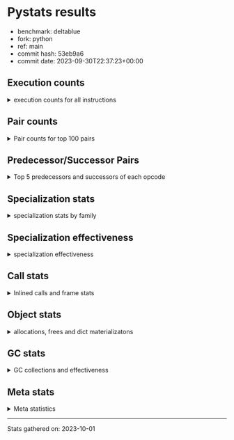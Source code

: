 
# Pystats results

- benchmark: deltablue
- fork: python
- ref: main
- commit hash: 53eb9a6
- commit date: 2023-09-30T22:37:23+00:00

## Execution counts

<details>
<summary> execution counts for all instructions </summary>

|Name | Count | Self | Cumulative | Miss ratio | 
|---|---:|---:|---:|---:|
| LOAD_FAST | 293,622,240 | 20.2% | 20.2% |  |
| LOAD_ATTR_INSTANCE_VALUE | 201,308,560 | 13.9% | 34.1% | 1.5% |
| RESUME_CHECK | 98,728,380 | 6.8% | 40.9% | 0.0% |
| CALL_PY_EXACT_ARGS | 92,376,480 | 6.4% | 47.3% | 2.8% |
| LOAD_ATTR_METHOD_WITH_VALUES | 91,040,480 | 6.3% | 53.6% | 5.5% |
| LOAD_GLOBAL_MODULE | 70,853,860 | 4.9% | 58.4% |  |
| POP_JUMP_IF_FALSE | 69,847,740 | 4.8% | 63.3% |  |
| COMPARE_OP_INT | 65,854,140 | 4.5% | 67.8% |  |
| RETURN_VALUE | 61,395,900 | 4.2% | 72.0% |  |
| LOAD_ATTR_CLASS | 59,059,200 | 4.1% | 76.1% |  |
| STORE_FAST | 45,193,260 | 3.1% | 79.2% |  |
| STORE_ATTR_INSTANCE_VALUE | 41,318,260 | 2.8% | 82.1% | 3.4% |
| POP_TOP | 39,826,620 | 2.7% | 84.8% |  |
| RETURN_CONST | 38,321,280 | 2.6% | 87.4% |  |
| FOR_ITER_LIST | 31,276,800 | 2.2% | 89.6% |  |
| JUMP_BACKWARD | 31,023,360 | 2.1% | 91.7% |  |
| LOAD_FAST_LOAD_FAST | 15,242,880 | 1.1% | 92.8% |  |
| TO_BOOL_BOOL | 13,651,200 | 0.9% | 93.7% |  |
| LOAD_ATTR | 13,313,600 | 0.9% | 94.6% |  |
| POP_JUMP_IF_TRUE | 9,375,360 | 0.6% | 95.3% |  |
| LOAD_CONST | 6,933,180 | 0.5% | 95.8% |  |
| LOAD_GLOBAL_BUILTIN | 5,904,060 | 0.4% | 96.2% |  |
| BINARY_OP_ADD_INT | 5,374,080 | 0.4% | 96.5% |  |
| CALL_BOUND_METHOD_EXACT_ARGS | 5,216,640 | 0.4% | 96.9% |  |
| BINARY_OP_MULTIPLY_INT | 4,775,040 | 0.3% | 97.2% |  |
| CALL_LIST_APPEND | 4,498,560 | 0.3% | 97.5% |  |
| COMPARE_OP | 4,133,060 | 0.3% | 97.8% |  |
| COPY | 3,492,480 | 0.2% | 98.1% |  |
| TO_BOOL_INT | 3,335,040 | 0.2% | 98.3% |  |
| CALL_LEN | 3,335,040 | 0.2% | 98.5% |  |
| GET_ITER | 3,043,260 | 0.2% | 98.7% |  |
| CALL | 2,981,220 | 0.2% | 98.9% |  |
| COPY_FREE_VARS | 2,551,740 | 0.2% | 99.1% |  |
| LOAD_SUPER_ATTR_METHOD | 2,551,680 | 0.2% | 99.3% |  |
| CALL_METHOD_DESCRIPTOR_FAST | 2,389,420 | 0.2% | 99.5% | 100.0% |
| POP_JUMP_IF_NONE | 2,152,320 | 0.1% | 99.6% |  |
| FOR_ITER_RANGE | 1,054,140 | 0.1% | 99.7% |  |
| EXIT_INIT_CHECK | 988,800 | 0.1% | 99.8% |  |
| CALL_ALLOC_AND_ENTER_INIT | 988,800 | 0.1% | 99.8% |  |
| BINARY_OP | 641,520 | 0.0% | 99.9% |  |
| SWAP | 597,120 | 0.0% | 99.9% |  |
| JUMP_FORWARD | 385,920 | 0.0% | 99.9% |  |
| BINARY_SUBSCR | 380,280 | 0.0% | 100.0% |  |
| UNARY_NOT | 203,520 | 0.0% | 100.0% |  |
| INTERPRETER_EXIT | 195,840 | 0.0% | 100.0% |  |
| BINARY_OP_SUBTRACT_INT | 67,200 | 0.0% | 100.0% |  |
| LOAD_ATTR_SLOT | 46,080 | 0.0% | 100.0% |  |
| CALL_BUILTIN_CLASS | 17,340 | 0.0% | 100.0% |  |
| CALL_METHOD_DESCRIPTOR_O | 7,820 | 0.0% | 100.0% | 100.0% |
| BUILD_CONST_KEY_MAP | 7,680 | 0.0% | 100.0% |  |
| BINARY_SUBSCR_DICT | 7,680 | 0.0% | 100.0% |  |
| STORE_GLOBAL | 3,840 | 0.0% | 100.0% |  |
| PUSH_NULL | 2,160 | 0.0% | 100.0% |  |
| UNPACK_SEQUENCE_TUPLE | 1,920 | 0.0% | 100.0% |  |
| STORE_FAST_STORE_FAST | 1,920 | 0.0% | 100.0% |  |
| LOAD_FAST_CHECK | 1,920 | 0.0% | 100.0% |  |
| LOAD_DEREF | 120 | 0.0% | 100.0% |  |
| LOAD_ATTR_MODULE | 100 | 0.0% | 100.0% |  |
| LOAD_GLOBAL | 80 | 0.0% | 100.0% |  |
| NOP | 60 | 0.0% | 100.0% |  |
| CALL_FUNCTION_EX | 60 | 0.0% | 100.0% |  |
| BINARY_OP_SUBTRACT_FLOAT | 60 | 0.0% | 100.0% |  |


</details>

## Pair counts

<details>
<summary> Pair counts for top 100 pairs </summary>

|Pair | Count | Self | Cumulative | 
|---|---:|---:|---:|
| LOAD_FAST LOAD_ATTR_INSTANCE_VALUE | 157,996,800 | 10.9% | 10.9% |
| RESUME_CHECK LOAD_FAST | 93,116,160 | 6.4% | 17.3% |
| CALL_PY_EXACT_ARGS RESUME_CHECK | 90,958,080 | 6.3% | 23.6% |
| LOAD_FAST LOAD_ATTR_METHOD_WITH_VALUES | 86,645,760 | 6.0% | 29.5% |
| LOAD_ATTR_METHOD_WITH_VALUES CALL_PY_EXACT_ARGS | 81,932,160 | 5.6% | 35.2% |
| POP_JUMP_IF_FALSE LOAD_FAST | 60,898,560 | 4.2% | 39.4% |
| LOAD_GLOBAL_MODULE LOAD_ATTR_CLASS | 59,059,200 | 4.1% | 43.5% |
| COMPARE_OP_INT POP_JUMP_IF_FALSE | 57,744,060 | 4.0% | 47.4% |
| LOAD_ATTR_INSTANCE_VALUE LOAD_GLOBAL_MODULE | 56,561,280 | 3.9% | 51.3% |
| LOAD_ATTR_CLASS COMPARE_OP_INT | 56,557,440 | 3.9% | 55.2% |
| LOAD_ATTR_INSTANCE_VALUE RETURN_VALUE | 50,317,440 | 3.5% | 58.7% |
| LOAD_ATTR_INSTANCE_VALUE LOAD_FAST | 38,188,800 | 2.6% | 61.3% |
| STORE_FAST LOAD_FAST | 37,843,440 | 2.6% | 63.9% |
| RETURN_CONST POP_TOP | 35,936,640 | 2.5% | 66.4% |
| JUMP_BACKWARD FOR_ITER_LIST | 28,250,880 | 1.9% | 68.4% |
| FOR_ITER_LIST STORE_FAST | 28,250,880 | 1.9% | 70.3% |
| STORE_ATTR_INSTANCE_VALUE RETURN_CONST | 28,166,400 | 1.9% | 72.3% |
| POP_TOP JUMP_BACKWARD | 23,617,920 | 1.6% | 73.9% |
| RETURN_VALUE LOAD_ATTR_INSTANCE_VALUE | 21,532,800 | 1.5% | 75.4% |
| RETURN_VALUE STORE_ATTR_INSTANCE_VALUE | 20,943,360 | 1.4% | 76.8% |
| LOAD_ATTR_INSTANCE_VALUE LOAD_ATTR_INSTANCE_VALUE | 20,404,240 | 1.4% | 78.2% |
| LOAD_FAST STORE_ATTR_INSTANCE_VALUE | 9,175,680 | 0.6% | 78.9% |
| LOAD_FAST CALL_PY_EXACT_ARGS | 9,018,240 | 0.6% | 79.5% |
| LOAD_ATTR LOAD_FAST | 8,807,040 | 0.6% | 80.1% |
| TO_BOOL_BOOL POP_JUMP_IF_FALSE | 8,747,520 | 0.6% | 80.7% |
| LOAD_ATTR_METHOD_WITH_VALUES LOAD_FAST | 8,040,960 | 0.6% | 81.2% |
| RETURN_VALUE TO_BOOL_BOOL | 7,797,120 | 0.5% | 81.8% |
| POP_TOP LOAD_FAST | 6,994,560 | 0.5% | 82.3% |
| COMPARE_OP_INT RETURN_VALUE | 6,958,080 | 0.5% | 82.7% |
| RETURN_VALUE STORE_FAST | 6,650,880 | 0.5% | 83.2% |
| STORE_ATTR_INSTANCE_VALUE LOAD_FAST | 6,510,720 | 0.4% | 83.6% |
| LOAD_FAST LOAD_ATTR | 6,441,600 | 0.4% | 84.1% |
| LOAD_FAST_LOAD_FAST STORE_ATTR_INSTANCE_VALUE | 5,322,240 | 0.4% | 84.5% |
| LOAD_ATTR_INSTANCE_VALUE STORE_FAST | 5,266,560 | 0.4% | 84.8% |
| LOAD_ATTR_INSTANCE_VALUE STORE_ATTR_INSTANCE_VALUE | 5,253,120 | 0.4% | 85.2% |
| CALL_BOUND_METHOD_EXACT_ARGS RESUME_CHECK | 5,216,640 | 0.4% | 85.5% |
| LOAD_GLOBAL_MODULE LOAD_ATTR | 4,869,160 | 0.3% | 85.9% |
| LOAD_FAST COMPARE_OP_INT | 4,853,760 | 0.3% | 86.2% |
| STORE_FAST LOAD_FAST_LOAD_FAST | 4,761,600 | 0.3% | 86.5% |
| TO_BOOL_BOOL POP_JUMP_IF_TRUE | 4,700,160 | 0.3% | 86.9% |
| LOAD_ATTR_INSTANCE_VALUE BINARY_OP_MULTIPLY_INT | 4,394,880 | 0.3% | 87.2% |
| LOAD_ATTR_INSTANCE_VALUE BINARY_OP_ADD_INT | 4,394,880 | 0.3% | 87.5% |
| BINARY_OP_MULTIPLY_INT LOAD_FAST | 4,394,880 | 0.3% | 87.8% |
| BINARY_OP_ADD_INT LOAD_FAST | 4,394,880 | 0.3% | 88.1% |
| POP_JUMP_IF_TRUE LOAD_FAST | 4,116,480 | 0.3% | 88.4% |
| LOAD_FAST CALL_LIST_APPEND | 4,110,720 | 0.3% | 88.6% |
| LOAD_FAST_LOAD_FAST COMPARE_OP | 4,103,040 | 0.3% | 88.9% |
| COMPARE_OP POP_JUMP_IF_TRUE | 4,103,040 | 0.3% | 89.2% |
| LOAD_ATTR_INSTANCE_VALUE COMPARE_OP_INT | 3,672,960 | 0.3% | 89.5% |
| LOAD_ATTR_INSTANCE_VALUE CALL_BOUND_METHOD_EXACT_ARGS | 3,672,960 | 0.3% | 89.7% |
| RETURN_VALUE LOAD_FAST | 3,492,480 | 0.2% | 90.0% |
| LOAD_GLOBAL_BUILTIN LOAD_FAST | 3,342,780 | 0.2% | 90.2% |
| TO_BOOL_INT POP_JUMP_IF_FALSE | 3,335,040 | 0.2% | 90.4% |
| LOAD_FAST CALL_LEN | 3,335,040 | 0.2% | 90.6% |
| CALL_LEN TO_BOOL_INT | 3,335,040 | 0.2% | 90.9% |
| POP_JUMP_IF_TRUE JUMP_BACKWARD | 3,321,600 | 0.2% | 91.1% |
| POP_JUMP_IF_FALSE LOAD_GLOBAL_MODULE | 3,102,720 | 0.2% | 91.3% |
| GET_ITER FOR_ITER_LIST | 3,025,920 | 0.2% | 91.5% |
| LOAD_CONST LOAD_FAST | 2,983,680 | 0.2% | 91.7% |
| LOAD_GLOBAL_MODULE LOAD_FAST | 2,960,640 | 0.2% | 91.9% |
| POP_TOP RETURN_CONST | 2,937,600 | 0.2% | 92.1% |
| POP_TOP LOAD_FAST_LOAD_FAST | 2,929,920 | 0.2% | 92.3% |
| COPY TO_BOOL_BOOL | 2,895,360 | 0.2% | 92.5% |
| COPY_FREE_VARS RESUME_CHECK | 2,551,740 | 0.2% | 92.7% |
| LOAD_GLOBAL_BUILTIN LOAD_GLOBAL_MODULE | 2,551,680 | 0.2% | 92.9% |
| LOAD_FAST LOAD_SUPER_ATTR_METHOD | 2,551,680 | 0.2% | 93.1% |
| STORE_ATTR_INSTANCE_VALUE LOAD_GLOBAL_MODULE | 2,536,320 | 0.2% | 93.2% |
| LOAD_FAST RETURN_VALUE | 2,534,460 | 0.2% | 93.4% |
| LOAD_ATTR_CLASS LOAD_FAST | 2,501,760 | 0.2% | 93.6% |
| RESUME_CHECK LOAD_GLOBAL_BUILTIN | 2,359,680 | 0.2% | 93.8% |
| LOAD_ATTR LOAD_CONST | 2,352,000 | 0.2% | 93.9% |
| LOAD_CONST CALL_METHOD_DESCRIPTOR_FAST | 2,344,320 | 0.2% | 94.1% |
| CALL_METHOD_DESCRIPTOR_FAST STORE_FAST | 2,344,320 | 0.2% | 94.2% |
| LOAD_ATTR_INSTANCE_VALUE COPY | 2,315,520 | 0.2% | 94.4% |
| FOR_ITER_LIST RETURN_CONST | 2,217,600 | 0.2% | 94.6% |
| STORE_FAST LOAD_GLOBAL_MODULE | 2,160,000 | 0.1% | 94.7% |
| LOAD_FAST POP_JUMP_IF_NONE | 2,144,640 | 0.1% | 94.8% |
| POP_JUMP_IF_FALSE JUMP_BACKWARD | 2,129,280 | 0.1% | 95.0% |
| LOAD_FAST GET_ITER | 1,966,140 | 0.1% | 95.1% |
| STORE_ATTR_INSTANCE_VALUE LOAD_CONST | 1,956,480 | 0.1% | 95.3% |
| POP_TOP LOAD_GLOBAL_BUILTIN | 1,952,640 | 0.1% | 95.4% |
| LOAD_ATTR_INSTANCE_VALUE LOAD_ATTR | 1,952,640 | 0.1% | 95.5% |
| CALL_LIST_APPEND RETURN_CONST | 1,944,960 | 0.1% | 95.7% |
| LOAD_ATTR_INSTANCE_VALUE TO_BOOL_BOOL | 1,747,200 | 0.1% | 95.8% |
| POP_JUMP_IF_FALSE POP_TOP | 1,735,680 | 0.1% | 95.9% |
| JUMP_BACKWARD LOAD_FAST | 1,735,680 | 0.1% | 96.0% |
| LOAD_GLOBAL_MODULE CALL | 1,601,280 | 0.1% | 96.1% |
| LOAD_GLOBAL_MODULE LOAD_ATTR_METHOD_WITH_VALUES | 1,578,240 | 0.1% | 96.2% |
| RESUME_CHECK LOAD_GLOBAL_MODULE | 1,574,440 | 0.1% | 96.4% |
| POP_JUMP_IF_FALSE RETURN_CONST | 1,574,400 | 0.1% | 96.5% |
| STORE_ATTR_INSTANCE_VALUE LOAD_FAST_LOAD_FAST | 1,543,680 | 0.1% | 96.6% |
| LOAD_FAST_LOAD_FAST CALL_BOUND_METHOD_EXACT_ARGS | 1,543,680 | 0.1% | 96.7% |
| LOAD_ATTR LOAD_FAST_LOAD_FAST | 1,543,680 | 0.1% | 96.8% |
| CALL_LIST_APPEND JUMP_BACKWARD | 1,370,880 | 0.1% | 96.9% |
| CALL_PY_EXACT_ARGS COPY_FREE_VARS | 1,368,960 | 0.1% | 97.0% |
| LOAD_ATTR_INSTANCE_VALUE LOAD_ATTR_METHOD_WITH_VALUES | 1,363,200 | 0.1% | 97.1% |
| LOAD_FAST_LOAD_FAST LOAD_ATTR_METHOD_WITH_VALUES | 1,359,360 | 0.1% | 97.2% |
| CALL STORE_FAST | 1,203,900 | 0.1% | 97.2% |
| RETURN_CONST TO_BOOL_BOOL | 1,196,160 | 0.1% | 97.3% |
| CALL POP_TOP | 1,184,700 | 0.1% | 97.4% |


</details>

## Predecessor/Successor Pairs

<details>
<summary> Top 5 predecessors and successors of each opcode </summary>

### CACHE

<details>
<summary> Successors and predecessors for CACHE </summary>

|Predecessors | Count | Percentage | 
|---|---:|---:|

|Successors | Count | Percentage | 
|---|---:|---:|
| COPY_FREE_VARS | 193,920 | 99.0% |
| RESUME_CHECK | 1,920 | 1.0% |


</details>

### BINARY_SUBSCR

<details>
<summary> Successors and predecessors for BINARY_SUBSCR </summary>

|Predecessors | Count | Percentage | 
|---|---:|---:|
| LOAD_FAST_LOAD_FAST | 380,160 | 100.0% |
| BINARY_SUBSCR | 120 | 0.0% |

|Successors | Count | Percentage | 
|---|---:|---:|
| LOAD_ATTR_INSTANCE_VALUE | 380,160 | 100.0% |
| BINARY_SUBSCR | 120 | 0.0% |


</details>

### EXIT_INIT_CHECK

<details>
<summary> Successors and predecessors for EXIT_INIT_CHECK </summary>

|Predecessors | Count | Percentage | 
|---|---:|---:|
| RETURN_CONST | 988,800 | 100.0% |

|Successors | Count | Percentage | 
|---|---:|---:|
| RETURN_VALUE | 988,800 | 100.0% |


</details>

### GET_ITER

<details>
<summary> Successors and predecessors for GET_ITER </summary>

|Predecessors | Count | Percentage | 
|---|---:|---:|
| LOAD_FAST | 1,966,140 | 64.6% |
| LOAD_ATTR_INSTANCE_VALUE | 1,059,840 | 34.8% |
| CALL_BUILTIN_CLASS | 17,280 | 0.6% |

|Successors | Count | Percentage | 
|---|---:|---:|
| FOR_ITER_LIST | 3,025,920 | 99.4% |
| FOR_ITER_RANGE | 17,340 | 0.6% |


</details>

### INTERPRETER_EXIT

<details>
<summary> Successors and predecessors for INTERPRETER_EXIT </summary>

|Predecessors | Count | Percentage | 
|---|---:|---:|
| RETURN_CONST | 195,840 | 100.0% |

|Successors | Count | Percentage | 
|---|---:|---:|


</details>

### NOP

<details>
<summary> Successors and predecessors for NOP </summary>

|Predecessors | Count | Percentage | 
|---|---:|---:|
| POP_TOP | 60 | 100.0% |

|Successors | Count | Percentage | 
|---|---:|---:|
| LOAD_DEREF | 60 | 100.0% |


</details>

### POP_TOP

<details>
<summary> Successors and predecessors for POP_TOP </summary>

|Predecessors | Count | Percentage | 
|---|---:|---:|
| RETURN_CONST | 35,936,640 | 90.2% |
| POP_JUMP_IF_FALSE | 1,735,680 | 4.4% |
| CALL | 1,184,700 | 3.0% |
| RETURN_VALUE | 577,920 | 1.5% |
| POP_JUMP_IF_TRUE | 384,000 | 1.0% |

|Successors | Count | Percentage | 
|---|---:|---:|
| JUMP_BACKWARD | 23,617,920 | 59.3% |
| LOAD_FAST | 6,994,560 | 17.6% |
| RETURN_CONST | 2,937,600 | 7.4% |
| LOAD_FAST_LOAD_FAST | 2,929,920 | 7.4% |
| LOAD_GLOBAL_BUILTIN | 1,952,640 | 4.9% |


</details>

### PUSH_NULL

<details>
<summary> Successors and predecessors for PUSH_NULL </summary>

|Predecessors | Count | Percentage | 
|---|---:|---:|
| LOAD_FAST | 2,040 | 94.4% |
| LOAD_DEREF | 60 | 2.8% |
| LOAD_ATTR_MODULE | 40 | 1.9% |
| LOAD_ATTR | 20 | 0.9% |

|Successors | Count | Percentage | 
|---|---:|---:|
| CALL | 2,100 | 97.2% |
| LOAD_FAST | 60 | 2.8% |


</details>

### RETURN_VALUE

<details>
<summary> Successors and predecessors for RETURN_VALUE </summary>

|Predecessors | Count | Percentage | 
|---|---:|---:|
| LOAD_ATTR_INSTANCE_VALUE | 50,317,440 | 82.0% |
| COMPARE_OP_INT | 6,958,080 | 11.3% |
| LOAD_FAST | 2,534,460 | 4.1% |
| EXIT_INIT_CHECK | 988,800 | 1.6% |
| POP_JUMP_IF_TRUE | 579,840 | 0.9% |

|Successors | Count | Percentage | 
|---|---:|---:|
| LOAD_ATTR_INSTANCE_VALUE | 21,532,800 | 35.1% |
| STORE_ATTR_INSTANCE_VALUE | 20,943,360 | 34.1% |
| TO_BOOL_BOOL | 7,797,120 | 12.7% |
| STORE_FAST | 6,650,880 | 10.8% |
| LOAD_FAST | 3,492,480 | 5.7% |


</details>

### UNARY_NOT

<details>
<summary> Successors and predecessors for UNARY_NOT </summary>

|Predecessors | Count | Percentage | 
|---|---:|---:|
| TO_BOOL_BOOL | 203,520 | 100.0% |

|Successors | Count | Percentage | 
|---|---:|---:|
| LOAD_FAST | 203,520 | 100.0% |


</details>

### BINARY_OP

<details>
<summary> Successors and predecessors for BINARY_OP </summary>

|Predecessors | Count | Percentage | 
|---|---:|---:|
| LOAD_FAST | 577,940 | 90.1% |
| LOAD_ATTR_INSTANCE_VALUE | 63,360 | 9.9% |
| BINARY_OP | 220 | 0.0% |

|Successors | Count | Percentage | 
|---|---:|---:|
| LOAD_FAST | 447,360 | 69.7% |
| STORE_FAST | 193,920 | 30.2% |
| BINARY_OP | 220 | 0.0% |
| BINARY_OP_SUBTRACT_FLOAT | 20 | 0.0% |


</details>

### BUILD_CONST_KEY_MAP

<details>
<summary> Successors and predecessors for BUILD_CONST_KEY_MAP </summary>

|Predecessors | Count | Percentage | 
|---|---:|---:|
| LOAD_CONST | 7,680 | 100.0% |

|Successors | Count | Percentage | 
|---|---:|---:|
| STORE_FAST | 7,680 | 100.0% |


</details>

### CALL

<details>
<summary> Successors and predecessors for CALL </summary>

|Predecessors | Count | Percentage | 
|---|---:|---:|
| LOAD_GLOBAL_MODULE | 1,601,280 | 53.7% |
| LOAD_SUPER_ATTR_METHOD | 1,182,720 | 39.7% |
| LOAD_FAST | 193,940 | 6.5% |
| PUSH_NULL | 2,100 | 0.1% |
| CALL | 1,180 | 0.0% |

|Successors | Count | Percentage | 
|---|---:|---:|
| STORE_FAST | 1,203,900 | 40.4% |
| POP_TOP | 1,184,700 | 39.7% |
| LOAD_FAST | 591,420 | 19.8% |
| CALL | 1,180 | 0.0% |
| CALL_BUILTIN_CLASS | 20 | 0.0% |


</details>

### CALL_FUNCTION_EX

<details>
<summary> Successors and predecessors for CALL_FUNCTION_EX </summary>

|Predecessors | Count | Percentage | 
|---|---:|---:|
| LOAD_FAST | 60 | 100.0% |

|Successors | Count | Percentage | 
|---|---:|---:|
| COPY_FREE_VARS | 60 | 100.0% |


</details>

### COMPARE_OP

<details>
<summary> Successors and predecessors for COMPARE_OP </summary>

|Predecessors | Count | Percentage | 
|---|---:|---:|
| LOAD_FAST_LOAD_FAST | 4,103,040 | 99.3% |
| LOAD_FAST | 15,360 | 0.4% |
| LOAD_ATTR | 11,520 | 0.3% |
| LOAD_CONST | 1,940 | 0.0% |
| COMPARE_OP | 1,200 | 0.0% |

|Successors | Count | Percentage | 
|---|---:|---:|
| POP_JUMP_IF_TRUE | 4,103,040 | 99.3% |
| POP_JUMP_IF_FALSE | 21,120 | 0.5% |
| STORE_FAST | 7,680 | 0.2% |
| COMPARE_OP | 1,200 | 0.0% |
| COMPARE_OP_INT | 20 | 0.0% |


</details>

### COPY

<details>
<summary> Successors and predecessors for COPY </summary>

|Predecessors | Count | Percentage | 
|---|---:|---:|
| LOAD_ATTR_INSTANCE_VALUE | 2,315,520 | 66.3% |
| LOAD_FAST | 597,120 | 17.1% |
| COMPARE_OP_INT | 579,840 | 16.6% |

|Successors | Count | Percentage | 
|---|---:|---:|
| TO_BOOL_BOOL | 2,895,360 | 82.9% |
| LOAD_ATTR_INSTANCE_VALUE | 597,120 | 17.1% |


</details>

### COPY_FREE_VARS

<details>
<summary> Successors and predecessors for COPY_FREE_VARS </summary>

|Predecessors | Count | Percentage | 
|---|---:|---:|
| CALL_PY_EXACT_ARGS | 1,368,960 | 53.6% |
| CALL_ALLOC_AND_ENTER_INIT | 988,800 | 38.8% |
| CACHE | 193,920 | 7.6% |
| CALL_FUNCTION_EX | 60 | 0.0% |

|Successors | Count | Percentage | 
|---|---:|---:|
| RESUME_CHECK | 2,551,740 | 100.0% |


</details>

### JUMP_BACKWARD

<details>
<summary> Successors and predecessors for JUMP_BACKWARD </summary>

|Predecessors | Count | Percentage | 
|---|---:|---:|
| POP_TOP | 23,617,920 | 76.1% |
| POP_JUMP_IF_TRUE | 3,321,600 | 10.7% |
| POP_JUMP_IF_FALSE | 2,129,280 | 6.9% |
| CALL_LIST_APPEND | 1,370,880 | 4.4% |
| POP_JUMP_IF_NONE | 382,080 | 1.2% |

|Successors | Count | Percentage | 
|---|---:|---:|
| FOR_ITER_LIST | 28,250,880 | 91.1% |
| LOAD_FAST | 1,735,680 | 5.6% |
| FOR_ITER_RANGE | 1,036,800 | 3.3% |


</details>

### JUMP_FORWARD

<details>
<summary> Successors and predecessors for JUMP_FORWARD </summary>

|Predecessors | Count | Percentage | 
|---|---:|---:|
| STORE_ATTR_INSTANCE_VALUE | 385,920 | 100.0% |

|Successors | Count | Percentage | 
|---|---:|---:|
| LOAD_GLOBAL_MODULE | 193,920 | 50.2% |
| LOAD_FAST | 192,000 | 49.8% |


</details>

### LOAD_ATTR

<details>
<summary> Successors and predecessors for LOAD_ATTR </summary>

|Predecessors | Count | Percentage | 
|---|---:|---:|
| LOAD_FAST | 6,441,600 | 48.4% |
| LOAD_GLOBAL_MODULE | 4,869,160 | 36.6% |
| LOAD_ATTR_INSTANCE_VALUE | 1,952,640 | 14.7% |
| LOAD_ATTR_SLOT | 46,080 | 0.3% |
| LOAD_ATTR | 4,100 | 0.0% |

|Successors | Count | Percentage | 
|---|---:|---:|
| LOAD_FAST | 8,807,040 | 66.2% |
| LOAD_CONST | 2,352,000 | 17.7% |
| LOAD_FAST_LOAD_FAST | 1,543,680 | 11.6% |
| CALL_ALLOC_AND_ENTER_INIT | 587,520 | 4.4% |
| COMPARE_OP | 11,520 | 0.1% |


</details>

### LOAD_CONST

<details>
<summary> Successors and predecessors for LOAD_CONST </summary>

|Predecessors | Count | Percentage | 
|---|---:|---:|
| LOAD_ATTR | 2,352,000 | 33.9% |
| STORE_ATTR_INSTANCE_VALUE | 1,956,480 | 28.2% |
| LOAD_ATTR_INSTANCE_VALUE | 600,960 | 8.7% |
| LOAD_FAST | 587,580 | 8.5% |
| LOAD_GLOBAL_MODULE | 387,840 | 5.6% |

|Successors | Count | Percentage | 
|---|---:|---:|
| LOAD_FAST | 2,983,680 | 43.0% |
| CALL_METHOD_DESCRIPTOR_FAST | 2,344,320 | 33.8% |
| BINARY_OP_ADD_INT | 979,200 | 14.1% |
| BINARY_OP_MULTIPLY_INT | 380,160 | 5.5% |
| COMPARE_OP_INT | 195,880 | 2.8% |


</details>

### LOAD_DEREF

<details>
<summary> Successors and predecessors for LOAD_DEREF </summary>

|Predecessors | Count | Percentage | 
|---|---:|---:|
| STORE_FAST | 60 | 50.0% |
| NOP | 60 | 50.0% |

|Successors | Count | Percentage | 
|---|---:|---:|
| STORE_FAST | 60 | 50.0% |
| PUSH_NULL | 60 | 50.0% |


</details>

### LOAD_FAST

<details>
<summary> Successors and predecessors for LOAD_FAST </summary>

|Predecessors | Count | Percentage | 
|---|---:|---:|
| RESUME_CHECK | 93,116,160 | 31.7% |
| POP_JUMP_IF_FALSE | 60,898,560 | 20.7% |
| LOAD_ATTR_INSTANCE_VALUE | 38,188,800 | 13.0% |
| STORE_FAST | 37,843,440 | 12.9% |
| LOAD_ATTR | 8,807,040 | 3.0% |

|Successors | Count | Percentage | 
|---|---:|---:|
| LOAD_ATTR_INSTANCE_VALUE | 157,996,800 | 53.8% |
| LOAD_ATTR_METHOD_WITH_VALUES | 86,645,760 | 29.5% |
| STORE_ATTR_INSTANCE_VALUE | 9,175,680 | 3.1% |
| CALL_PY_EXACT_ARGS | 9,018,240 | 3.1% |
| LOAD_ATTR | 6,441,600 | 2.2% |


</details>

### LOAD_FAST_CHECK

<details>
<summary> Successors and predecessors for LOAD_FAST_CHECK </summary>

|Predecessors | Count | Percentage | 
|---|---:|---:|
| POP_TOP | 1,920 | 100.0% |

|Successors | Count | Percentage | 
|---|---:|---:|
| LOAD_ATTR_INSTANCE_VALUE | 1,920 | 100.0% |


</details>

### LOAD_FAST_LOAD_FAST

<details>
<summary> Successors and predecessors for LOAD_FAST_LOAD_FAST </summary>

|Predecessors | Count | Percentage | 
|---|---:|---:|
| STORE_FAST | 4,761,600 | 31.2% |
| POP_TOP | 2,929,920 | 19.2% |
| STORE_ATTR_INSTANCE_VALUE | 1,543,680 | 10.1% |
| LOAD_ATTR | 1,543,680 | 10.1% |
| POP_JUMP_IF_TRUE | 973,440 | 6.4% |

|Successors | Count | Percentage | 
|---|---:|---:|
| STORE_ATTR_INSTANCE_VALUE | 5,322,240 | 34.9% |
| COMPARE_OP | 4,103,040 | 26.9% |
| CALL_BOUND_METHOD_EXACT_ARGS | 1,543,680 | 10.1% |
| LOAD_ATTR_METHOD_WITH_VALUES | 1,359,360 | 8.9% |
| CALL_PY_EXACT_ARGS | 1,176,960 | 7.7% |


</details>

### LOAD_GLOBAL

<details>
<summary> Successors and predecessors for LOAD_GLOBAL </summary>

|Predecessors | Count | Percentage | 
|---|---:|---:|
| RETURN_VALUE | 40 | 50.0% |
| RESUME_CHECK | 20 | 25.0% |
| POP_JUMP_IF_FALSE | 20 | 25.0% |

|Successors | Count | Percentage | 
|---|---:|---:|
| LOAD_GLOBAL_MODULE | 40 | 50.0% |
| LOAD_GLOBAL_BUILTIN | 20 | 25.0% |
| LOAD_ATTR | 20 | 25.0% |


</details>

### POP_JUMP_IF_FALSE

<details>
<summary> Successors and predecessors for POP_JUMP_IF_FALSE </summary>

|Predecessors | Count | Percentage | 
|---|---:|---:|
| COMPARE_OP_INT | 57,744,060 | 82.7% |
| TO_BOOL_BOOL | 8,747,520 | 12.5% |
| TO_BOOL_INT | 3,335,040 | 4.8% |
| COMPARE_OP | 21,120 | 0.0% |

|Successors | Count | Percentage | 
|---|---:|---:|
| LOAD_FAST | 60,898,560 | 87.2% |
| LOAD_GLOBAL_MODULE | 3,102,720 | 4.4% |
| JUMP_BACKWARD | 2,129,280 | 3.0% |
| POP_TOP | 1,735,680 | 2.5% |
| RETURN_CONST | 1,574,400 | 2.3% |


</details>

### POP_JUMP_IF_NONE

<details>
<summary> Successors and predecessors for POP_JUMP_IF_NONE </summary>

|Predecessors | Count | Percentage | 
|---|---:|---:|
| LOAD_FAST | 2,144,640 | 99.6% |
| LOAD_ATTR_INSTANCE_VALUE | 7,680 | 0.4% |

|Successors | Count | Percentage | 
|---|---:|---:|
| RETURN_CONST | 587,520 | 27.3% |
| LOAD_FAST_LOAD_FAST | 583,680 | 27.1% |
| LOAD_FAST | 407,040 | 18.9% |
| JUMP_BACKWARD | 382,080 | 17.8% |
| LOAD_GLOBAL_MODULE | 192,000 | 8.9% |


</details>

### POP_JUMP_IF_TRUE

<details>
<summary> Successors and predecessors for POP_JUMP_IF_TRUE </summary>

|Predecessors | Count | Percentage | 
|---|---:|---:|
| TO_BOOL_BOOL | 4,700,160 | 50.1% |
| COMPARE_OP | 4,103,040 | 43.8% |
| COMPARE_OP_INT | 572,160 | 6.1% |

|Successors | Count | Percentage | 
|---|---:|---:|
| LOAD_FAST | 4,116,480 | 43.9% |
| JUMP_BACKWARD | 3,321,600 | 35.4% |
| LOAD_FAST_LOAD_FAST | 973,440 | 10.4% |
| RETURN_VALUE | 579,840 | 6.2% |
| POP_TOP | 384,000 | 4.1% |


</details>

### RETURN_CONST

<details>
<summary> Successors and predecessors for RETURN_CONST </summary>

|Predecessors | Count | Percentage | 
|---|---:|---:|
| STORE_ATTR_INSTANCE_VALUE | 28,166,400 | 73.5% |
| POP_TOP | 2,937,600 | 7.7% |
| FOR_ITER_LIST | 2,217,600 | 5.8% |
| CALL_LIST_APPEND | 1,944,960 | 5.1% |
| POP_JUMP_IF_FALSE | 1,574,400 | 4.1% |

|Successors | Count | Percentage | 
|---|---:|---:|
| POP_TOP | 35,936,640 | 93.8% |
| TO_BOOL_BOOL | 1,196,160 | 3.1% |
| EXIT_INIT_CHECK | 988,800 | 2.6% |
| INTERPRETER_EXIT | 195,840 | 0.5% |
| STORE_FAST | 3,840 | 0.0% |


</details>

### STORE_FAST

<details>
<summary> Successors and predecessors for STORE_FAST </summary>

|Predecessors | Count | Percentage | 
|---|---:|---:|
| FOR_ITER_LIST | 28,250,880 | 62.5% |
| RETURN_VALUE | 6,650,880 | 14.7% |
| LOAD_ATTR_INSTANCE_VALUE | 5,266,560 | 11.7% |
| CALL_METHOD_DESCRIPTOR_FAST | 2,344,320 | 5.2% |
| CALL | 1,203,900 | 2.7% |

|Successors | Count | Percentage | 
|---|---:|---:|
| LOAD_FAST | 37,843,440 | 83.7% |
| LOAD_FAST_LOAD_FAST | 4,761,600 | 10.5% |
| LOAD_GLOBAL_MODULE | 2,160,000 | 4.8% |
| LOAD_CONST | 203,520 | 0.5% |
| JUMP_BACKWARD | 201,600 | 0.4% |


</details>

### STORE_FAST_STORE_FAST

<details>
<summary> Successors and predecessors for STORE_FAST_STORE_FAST </summary>

|Predecessors | Count | Percentage | 
|---|---:|---:|
| UNPACK_SEQUENCE_TUPLE | 1,920 | 100.0% |

|Successors | Count | Percentage | 
|---|---:|---:|
| STORE_FAST | 1,920 | 100.0% |


</details>

### STORE_GLOBAL

<details>
<summary> Successors and predecessors for STORE_GLOBAL </summary>

|Predecessors | Count | Percentage | 
|---|---:|---:|
| RETURN_VALUE | 3,840 | 100.0% |

|Successors | Count | Percentage | 
|---|---:|---:|
| LOAD_GLOBAL_MODULE | 1,920 | 50.0% |
| LOAD_CONST | 1,920 | 50.0% |


</details>

### SWAP

<details>
<summary> Successors and predecessors for SWAP </summary>

|Predecessors | Count | Percentage | 
|---|---:|---:|
| BINARY_OP_ADD_INT | 597,120 | 100.0% |

|Successors | Count | Percentage | 
|---|---:|---:|
| STORE_ATTR_INSTANCE_VALUE | 597,120 | 100.0% |


</details>

### BINARY_OP_ADD_INT

<details>
<summary> Successors and predecessors for BINARY_OP_ADD_INT </summary>

|Predecessors | Count | Percentage | 
|---|---:|---:|
| LOAD_ATTR_INSTANCE_VALUE | 4,394,880 | 81.8% |
| LOAD_CONST | 979,200 | 18.2% |

|Successors | Count | Percentage | 
|---|---:|---:|
| LOAD_FAST | 4,394,880 | 81.8% |
| SWAP | 597,120 | 11.1% |
| COMPARE_OP_INT | 380,160 | 7.1% |
| CALL_BUILTIN_CLASS | 1,920 | 0.0% |


</details>

### BINARY_OP_MULTIPLY_INT

<details>
<summary> Successors and predecessors for BINARY_OP_MULTIPLY_INT </summary>

|Predecessors | Count | Percentage | 
|---|---:|---:|
| LOAD_ATTR_INSTANCE_VALUE | 4,394,880 | 92.0% |
| LOAD_CONST | 380,160 | 8.0% |

|Successors | Count | Percentage | 
|---|---:|---:|
| LOAD_FAST | 4,394,880 | 92.0% |
| LOAD_CONST | 380,160 | 8.0% |


</details>

### BINARY_OP_SUBTRACT_FLOAT

<details>
<summary> Successors and predecessors for BINARY_OP_SUBTRACT_FLOAT </summary>

|Predecessors | Count | Percentage | 
|---|---:|---:|
| LOAD_FAST | 40 | 66.7% |
| BINARY_OP | 20 | 33.3% |

|Successors | Count | Percentage | 
|---|---:|---:|
| STORE_FAST | 60 | 100.0% |


</details>

### BINARY_OP_SUBTRACT_INT

<details>
<summary> Successors and predecessors for BINARY_OP_SUBTRACT_INT </summary>

|Predecessors | Count | Percentage | 
|---|---:|---:|
| LOAD_ATTR_INSTANCE_VALUE | 63,360 | 94.3% |
| LOAD_CONST | 3,840 | 5.7% |

|Successors | Count | Percentage | 
|---|---:|---:|
| LOAD_FAST | 63,360 | 94.3% |
| CALL_BUILTIN_CLASS | 3,840 | 5.7% |


</details>

### BINARY_SUBSCR_DICT

<details>
<summary> Successors and predecessors for BINARY_SUBSCR_DICT </summary>

|Predecessors | Count | Percentage | 
|---|---:|---:|
| LOAD_ATTR_INSTANCE_VALUE | 7,680 | 100.0% |

|Successors | Count | Percentage | 
|---|---:|---:|
| RETURN_VALUE | 7,680 | 100.0% |


</details>

### CALL_ALLOC_AND_ENTER_INIT

<details>
<summary> Successors and predecessors for CALL_ALLOC_AND_ENTER_INIT </summary>

|Predecessors | Count | Percentage | 
|---|---:|---:|
| LOAD_ATTR | 587,520 | 59.4% |
| LOAD_FAST | 384,000 | 38.8% |
| LOAD_GLOBAL_MODULE | 13,440 | 1.4% |
| LOAD_CONST | 3,840 | 0.4% |

|Successors | Count | Percentage | 
|---|---:|---:|
| COPY_FREE_VARS | 988,800 | 100.0% |


</details>

### CALL_BOUND_METHOD_EXACT_ARGS

<details>
<summary> Successors and predecessors for CALL_BOUND_METHOD_EXACT_ARGS </summary>

|Predecessors | Count | Percentage | 
|---|---:|---:|
| LOAD_ATTR_INSTANCE_VALUE | 3,672,960 | 70.4% |
| LOAD_FAST_LOAD_FAST | 1,543,680 | 29.6% |

|Successors | Count | Percentage | 
|---|---:|---:|
| RESUME_CHECK | 5,216,640 | 100.0% |


</details>

### CALL_BUILTIN_CLASS

<details>
<summary> Successors and predecessors for CALL_BUILTIN_CLASS </summary>

|Predecessors | Count | Percentage | 
|---|---:|---:|
| LOAD_CONST | 9,600 | 55.4% |
| BINARY_OP_SUBTRACT_INT | 3,840 | 22.1% |
| LOAD_FAST | 1,960 | 11.3% |
| BINARY_OP_ADD_INT | 1,920 | 11.1% |
| CALL | 20 | 0.1% |

|Successors | Count | Percentage | 
|---|---:|---:|
| GET_ITER | 17,280 | 99.7% |
| STORE_FAST | 60 | 0.3% |


</details>

### CALL_LEN

<details>
<summary> Successors and predecessors for CALL_LEN </summary>

|Predecessors | Count | Percentage | 
|---|---:|---:|
| LOAD_FAST | 3,335,040 | 100.0% |

|Successors | Count | Percentage | 
|---|---:|---:|
| TO_BOOL_INT | 3,335,040 | 100.0% |


</details>

### CALL_LIST_APPEND

<details>
<summary> Successors and predecessors for CALL_LIST_APPEND </summary>

|Predecessors | Count | Percentage | 
|---|---:|---:|
| LOAD_FAST | 4,110,720 | 91.4% |
| RETURN_VALUE | 387,840 | 8.6% |

|Successors | Count | Percentage | 
|---|---:|---:|
| RETURN_CONST | 1,944,960 | 43.2% |
| JUMP_BACKWARD | 1,370,880 | 30.5% |
| LOAD_GLOBAL_BUILTIN | 981,120 | 21.8% |
| LOAD_GLOBAL_MODULE | 201,600 | 4.5% |


</details>

### CALL_METHOD_DESCRIPTOR_FAST

<details>
<summary> Successors and predecessors for CALL_METHOD_DESCRIPTOR_FAST </summary>

|Predecessors | Count | Percentage | 
|---|---:|---:|
| LOAD_CONST | 2,344,320 | 98.1% |
| CALL_METHOD_DESCRIPTOR_FAST | 45,100 | 1.9% |

|Successors | Count | Percentage | 
|---|---:|---:|
| STORE_FAST | 2,344,320 | 98.1% |
| CALL_METHOD_DESCRIPTOR_FAST | 45,100 | 1.9% |


</details>

### CALL_METHOD_DESCRIPTOR_O

<details>
<summary> Successors and predecessors for CALL_METHOD_DESCRIPTOR_O </summary>

|Predecessors | Count | Percentage | 
|---|---:|---:|
| LOAD_FAST | 7,680 | 98.2% |
| CALL_METHOD_DESCRIPTOR_O | 140 | 1.8% |

|Successors | Count | Percentage | 
|---|---:|---:|
| POP_TOP | 7,680 | 98.2% |
| CALL_METHOD_DESCRIPTOR_O | 140 | 1.8% |


</details>

### CALL_PY_EXACT_ARGS

<details>
<summary> Successors and predecessors for CALL_PY_EXACT_ARGS </summary>

|Predecessors | Count | Percentage | 
|---|---:|---:|
| LOAD_ATTR_METHOD_WITH_VALUES | 81,932,160 | 88.7% |
| LOAD_FAST | 9,018,240 | 9.8% |
| LOAD_FAST_LOAD_FAST | 1,176,960 | 1.3% |
| LOAD_SUPER_ATTR_METHOD | 192,000 | 0.2% |
| CALL_PY_EXACT_ARGS | 49,440 | 0.1% |

|Successors | Count | Percentage | 
|---|---:|---:|
| RESUME_CHECK | 90,958,080 | 98.5% |
| COPY_FREE_VARS | 1,368,960 | 1.5% |
| CALL_PY_EXACT_ARGS | 49,440 | 0.1% |


</details>

### COMPARE_OP_INT

<details>
<summary> Successors and predecessors for COMPARE_OP_INT </summary>

|Predecessors | Count | Percentage | 
|---|---:|---:|
| LOAD_ATTR_CLASS | 56,557,440 | 85.9% |
| LOAD_FAST | 4,853,760 | 7.4% |
| LOAD_ATTR_INSTANCE_VALUE | 3,672,960 | 5.6% |
| BINARY_OP_ADD_INT | 380,160 | 0.6% |
| LOAD_CONST | 195,880 | 0.3% |

|Successors | Count | Percentage | 
|---|---:|---:|
| POP_JUMP_IF_FALSE | 57,744,060 | 87.7% |
| RETURN_VALUE | 6,958,080 | 10.6% |
| COPY | 579,840 | 0.9% |
| POP_JUMP_IF_TRUE | 572,160 | 0.9% |


</details>

### FOR_ITER_LIST

<details>
<summary> Successors and predecessors for FOR_ITER_LIST </summary>

|Predecessors | Count | Percentage | 
|---|---:|---:|
| JUMP_BACKWARD | 28,250,880 | 90.3% |
| GET_ITER | 3,025,920 | 9.7% |

|Successors | Count | Percentage | 
|---|---:|---:|
| STORE_FAST | 28,250,880 | 90.3% |
| RETURN_CONST | 2,217,600 | 7.1% |
| LOAD_FAST | 412,800 | 1.3% |
| LOAD_GLOBAL_BUILTIN | 395,520 | 1.3% |


</details>

### FOR_ITER_RANGE

<details>
<summary> Successors and predecessors for FOR_ITER_RANGE </summary>

|Predecessors | Count | Percentage | 
|---|---:|---:|
| JUMP_BACKWARD | 1,036,800 | 98.4% |
| GET_ITER | 17,340 | 1.6% |

|Successors | Count | Percentage | 
|---|---:|---:|
| STORE_FAST | 1,036,800 | 98.4% |
| LOAD_FAST | 7,740 | 0.7% |
| LOAD_GLOBAL_MODULE | 5,760 | 0.5% |
| RETURN_CONST | 3,840 | 0.4% |


</details>

### LOAD_ATTR_CLASS

<details>
<summary> Successors and predecessors for LOAD_ATTR_CLASS </summary>

|Predecessors | Count | Percentage | 
|---|---:|---:|
| LOAD_GLOBAL_MODULE | 59,059,200 | 100.0% |

|Successors | Count | Percentage | 
|---|---:|---:|
| COMPARE_OP_INT | 56,557,440 | 95.8% |
| LOAD_FAST | 2,501,760 | 4.2% |


</details>

### LOAD_ATTR_INSTANCE_VALUE

<details>
<summary> Successors and predecessors for LOAD_ATTR_INSTANCE_VALUE </summary>

|Predecessors | Count | Percentage | 
|---|---:|---:|
| LOAD_FAST | 157,996,800 | 78.5% |
| RETURN_VALUE | 21,532,800 | 10.7% |
| LOAD_ATTR_INSTANCE_VALUE | 20,404,240 | 10.1% |
| COPY | 597,120 | 0.3% |
| LOAD_FAST_LOAD_FAST | 395,520 | 0.2% |

|Successors | Count | Percentage | 
|---|---:|---:|
| LOAD_GLOBAL_MODULE | 56,561,280 | 28.1% |
| RETURN_VALUE | 50,317,440 | 25.0% |
| LOAD_FAST | 38,188,800 | 19.0% |
| LOAD_ATTR_INSTANCE_VALUE | 20,404,240 | 10.1% |
| STORE_FAST | 5,266,560 | 2.6% |


</details>

### LOAD_ATTR_METHOD_WITH_VALUES

<details>
<summary> Successors and predecessors for LOAD_ATTR_METHOD_WITH_VALUES </summary>

|Predecessors | Count | Percentage | 
|---|---:|---:|
| LOAD_FAST | 86,645,760 | 95.2% |
| LOAD_GLOBAL_MODULE | 1,578,240 | 1.7% |
| LOAD_ATTR_INSTANCE_VALUE | 1,363,200 | 1.5% |
| LOAD_FAST_LOAD_FAST | 1,359,360 | 1.5% |
| LOAD_ATTR_METHOD_WITH_VALUES | 93,920 | 0.1% |

|Successors | Count | Percentage | 
|---|---:|---:|
| CALL_PY_EXACT_ARGS | 81,932,160 | 90.0% |
| LOAD_FAST | 8,040,960 | 8.8% |
| LOAD_FAST_LOAD_FAST | 973,440 | 1.1% |
| LOAD_ATTR_METHOD_WITH_VALUES | 93,920 | 0.1% |


</details>

### LOAD_ATTR_MODULE

<details>
<summary> Successors and predecessors for LOAD_ATTR_MODULE </summary>

|Predecessors | Count | Percentage | 
|---|---:|---:|
| LOAD_GLOBAL_MODULE | 60 | 60.0% |
| LOAD_ATTR | 40 | 40.0% |

|Successors | Count | Percentage | 
|---|---:|---:|
| STORE_FAST | 60 | 60.0% |
| PUSH_NULL | 40 | 40.0% |


</details>

### LOAD_ATTR_SLOT

<details>
<summary> Successors and predecessors for LOAD_ATTR_SLOT </summary>

|Predecessors | Count | Percentage | 
|---|---:|---:|
| LOAD_FAST | 46,080 | 100.0% |

|Successors | Count | Percentage | 
|---|---:|---:|
| LOAD_ATTR | 46,080 | 100.0% |


</details>

### LOAD_GLOBAL_BUILTIN

<details>
<summary> Successors and predecessors for LOAD_GLOBAL_BUILTIN </summary>

|Predecessors | Count | Percentage | 
|---|---:|---:|
| RESUME_CHECK | 2,359,680 | 40.0% |
| POP_TOP | 1,952,640 | 33.1% |
| CALL_LIST_APPEND | 981,120 | 16.6% |
| FOR_ITER_LIST | 395,520 | 6.7% |
| STORE_ATTR_INSTANCE_VALUE | 192,000 | 3.3% |

|Successors | Count | Percentage | 
|---|---:|---:|
| LOAD_FAST | 3,342,780 | 56.6% |
| LOAD_GLOBAL_MODULE | 2,551,680 | 43.2% |
| LOAD_CONST | 9,600 | 0.2% |


</details>

### LOAD_GLOBAL_MODULE

<details>
<summary> Successors and predecessors for LOAD_GLOBAL_MODULE </summary>

|Predecessors | Count | Percentage | 
|---|---:|---:|
| LOAD_ATTR_INSTANCE_VALUE | 56,561,280 | 79.8% |
| POP_JUMP_IF_FALSE | 3,102,720 | 4.4% |
| LOAD_GLOBAL_BUILTIN | 2,551,680 | 3.6% |
| STORE_ATTR_INSTANCE_VALUE | 2,536,320 | 3.6% |
| STORE_FAST | 2,160,000 | 3.0% |

|Successors | Count | Percentage | 
|---|---:|---:|
| LOAD_ATTR_CLASS | 59,059,200 | 83.4% |
| LOAD_ATTR | 4,869,160 | 6.9% |
| LOAD_FAST | 2,960,640 | 4.2% |
| CALL | 1,601,280 | 2.3% |
| LOAD_ATTR_METHOD_WITH_VALUES | 1,578,240 | 2.2% |


</details>

### LOAD_SUPER_ATTR_METHOD

<details>
<summary> Successors and predecessors for LOAD_SUPER_ATTR_METHOD </summary>

|Predecessors | Count | Percentage | 
|---|---:|---:|
| LOAD_FAST | 2,551,680 | 100.0% |

|Successors | Count | Percentage | 
|---|---:|---:|
| CALL | 1,182,720 | 46.4% |
| LOAD_FAST | 781,440 | 30.6% |
| LOAD_FAST_LOAD_FAST | 395,520 | 15.5% |
| CALL_PY_EXACT_ARGS | 192,000 | 7.5% |


</details>

### RESUME_CHECK

<details>
<summary> Successors and predecessors for RESUME_CHECK </summary>

|Predecessors | Count | Percentage | 
|---|---:|---:|
| CALL_PY_EXACT_ARGS | 90,958,080 | 92.1% |
| CALL_BOUND_METHOD_EXACT_ARGS | 5,216,640 | 5.3% |
| COPY_FREE_VARS | 2,551,740 | 2.6% |
| CACHE | 1,920 | 0.0% |

|Successors | Count | Percentage | 
|---|---:|---:|
| LOAD_FAST | 93,116,160 | 94.3% |
| LOAD_GLOBAL_BUILTIN | 2,359,680 | 2.4% |
| LOAD_GLOBAL_MODULE | 1,574,440 | 1.6% |
| RETURN_CONST | 888,960 | 0.9% |
| LOAD_FAST_LOAD_FAST | 769,920 | 0.8% |


</details>

### STORE_ATTR_INSTANCE_VALUE

<details>
<summary> Successors and predecessors for STORE_ATTR_INSTANCE_VALUE </summary>

|Predecessors | Count | Percentage | 
|---|---:|---:|
| RETURN_VALUE | 20,943,360 | 50.7% |
| LOAD_FAST | 9,175,680 | 22.2% |
| LOAD_FAST_LOAD_FAST | 5,322,240 | 12.9% |
| LOAD_ATTR_INSTANCE_VALUE | 5,253,120 | 12.7% |
| SWAP | 597,120 | 1.4% |

|Successors | Count | Percentage | 
|---|---:|---:|
| RETURN_CONST | 28,166,400 | 68.2% |
| LOAD_FAST | 6,510,720 | 15.8% |
| LOAD_GLOBAL_MODULE | 2,536,320 | 6.1% |
| LOAD_CONST | 1,956,480 | 4.7% |
| LOAD_FAST_LOAD_FAST | 1,543,680 | 3.7% |


</details>

### TO_BOOL_BOOL

<details>
<summary> Successors and predecessors for TO_BOOL_BOOL </summary>

|Predecessors | Count | Percentage | 
|---|---:|---:|
| RETURN_VALUE | 7,797,120 | 57.1% |
| COPY | 2,895,360 | 21.2% |
| LOAD_ATTR_INSTANCE_VALUE | 1,747,200 | 12.8% |
| RETURN_CONST | 1,196,160 | 8.8% |
| LOAD_FAST | 15,360 | 0.1% |

|Successors | Count | Percentage | 
|---|---:|---:|
| POP_JUMP_IF_FALSE | 8,747,520 | 64.1% |
| POP_JUMP_IF_TRUE | 4,700,160 | 34.4% |
| UNARY_NOT | 203,520 | 1.5% |


</details>

### TO_BOOL_INT

<details>
<summary> Successors and predecessors for TO_BOOL_INT </summary>

|Predecessors | Count | Percentage | 
|---|---:|---:|
| CALL_LEN | 3,335,040 | 100.0% |

|Successors | Count | Percentage | 
|---|---:|---:|
| POP_JUMP_IF_FALSE | 3,335,040 | 100.0% |


</details>

### UNPACK_SEQUENCE_TUPLE

<details>
<summary> Successors and predecessors for UNPACK_SEQUENCE_TUPLE </summary>

|Predecessors | Count | Percentage | 
|---|---:|---:|
| LOAD_CONST | 1,920 | 100.0% |

|Successors | Count | Percentage | 
|---|---:|---:|
| STORE_FAST_STORE_FAST | 1,920 | 100.0% |


</details>


</details>

## Specialization stats

<details>
<summary> specialization stats by family </summary>

### BINARY_SUBSCR

<details>
<summary> specialization stats for BINARY_SUBSCR family </summary>

|Kind | Count | Ratio | 
|---|---|---|
| specialization.deferred |       380160 | 98.0% |
|          hit |         7680 | 2.0% |

#### Specialization attempts

| | Count | Ratio | 
|---|---:|---:|
| Success | 0 | 0.0% |
| Failure | 120 | 100.0% |

|Failure kind | Count | Ratio | 
|---|---:|---:|
| buffer int | 120 | 100.0% |


</details>

### TO_BOOL

<details>
<summary> specialization stats for TO_BOOL family </summary>

|Kind | Count | Ratio | 
|---|---|---|
|          hit |     16986240 | 100.0% |


</details>

### BINARY_OP

<details>
<summary> specialization stats for BINARY_OP family </summary>

|Kind | Count | Ratio | 
|---|---|---|
| specialization.deferred |       641280 | 5.9% |
|          hit |     10216380 | 94.1% |

#### Specialization attempts

| | Count | Ratio | 
|---|---:|---:|
| Success | 20 | 8.3% |
| Failure | 220 | 91.7% |

|Failure kind | Count | Ratio | 
|---|---:|---:|
| remainder | 180 | 81.8% |
| true divide other | 40 | 18.2% |


</details>

### CALL

<details>
<summary> specialization stats for CALL family </summary>

|Kind | Count | Ratio | 
|---|---|---|
| specialization.deferred |      2980020 | 2.5% |
| specialization.deopt |        94680 | 0.1% |
|          hit |    109030720 | 93.2% |
|         miss |      5016020 | 4.3% |

#### Specialization attempts

| | Count | Ratio | 
|---|---:|---:|
| Success | 94,700 | 98.8% |
| Failure | 1,180 | 1.2% |

|Failure kind | Count | Ratio | 
|---|---:|---:|
| class mutable | 660 | 55.9% |
| operator wrapper | 360 | 30.5% |
| cfunc noargs | 60 | 5.1% |
| wrong number arguments | 60 | 5.1% |
| other | 40 | 3.4% |


</details>

### COMPARE_OP

<details>
<summary> specialization stats for COMPARE_OP family </summary>

|Kind | Count | Ratio | 
|---|---|---|
| specialization.deferred |      4131840 | 5.9% |
|          hit |     65854140 | 94.1% |

#### Specialization attempts

| | Count | Ratio | 
|---|---:|---:|
| Success | 20 | 1.6% |
| Failure | 1,200 | 98.4% |

|Failure kind | Count | Ratio | 
|---|---:|---:|
| baseobject | 860 | 71.7% |
| different types | 300 | 25.0% |
| float long | 40 | 3.3% |


</details>

### FOR_ITER

<details>
<summary> specialization stats for FOR_ITER family </summary>

|Kind | Count | Ratio | 
|---|---|---|
|          hit |     32330940 | 100.0% |


</details>

### JUMP_BACKWARD

<details>
<summary> specialization stats for JUMP_BACKWARD family </summary>

|Kind | Count | Ratio | 
|---|---|---|


</details>

### LOAD_ATTR

<details>
<summary> specialization stats for LOAD_ATTR family </summary>

|Kind | Count | Ratio | 
|---|---|---|
| specialization.deferred |     13309460 | 3.6% |
| specialization.deopt |       151920 | 0.0% |
|          hit |    343407900 | 94.1% |
|         miss |      8046520 | 2.2% |

#### Specialization attempts

| | Count | Ratio | 
|---|---:|---:|
| Success | 151,960 | 97.4% |
| Failure | 4,100 | 2.6% |

|Failure kind | Count | Ratio | 
|---|---:|---:|
| has managed dict | 1,940 | 47.3% |
| class method obj | 1,320 | 32.2% |
| mutable class | 840 | 20.5% |


</details>

### LOAD_GLOBAL

<details>
<summary> specialization stats for LOAD_GLOBAL family </summary>

|Kind | Count | Ratio | 
|---|---|---|
| specialization.deferred |           20 | 0.0% |
|          hit |     76757920 | 100.0% |

#### Specialization attempts

| | Count | Ratio | 
|---|---:|---:|
| Success | 60 | 100.0% |
| Failure | 0 | 0.0% |

|Failure kind | Count | Ratio | 
|---|---:|---:|


</details>

### LOAD_SUPER_ATTR

<details>
<summary> specialization stats for LOAD_SUPER_ATTR family </summary>

|Kind | Count | Ratio | 
|---|---|---|
|          hit |      2551680 | 100.0% |


</details>

### POP_JUMP_IF_FALSE

<details>
<summary> specialization stats for POP_JUMP_IF_FALSE family </summary>

|Kind | Count | Ratio | 
|---|---|---|


</details>

### POP_JUMP_IF_NONE

<details>
<summary> specialization stats for POP_JUMP_IF_NONE family </summary>

|Kind | Count | Ratio | 
|---|---|---|


</details>

### POP_JUMP_IF_TRUE

<details>
<summary> specialization stats for POP_JUMP_IF_TRUE family </summary>

|Kind | Count | Ratio | 
|---|---|---|


</details>

### STORE_ATTR

<details>
<summary> specialization stats for STORE_ATTR family </summary>

|Kind | Count | Ratio | 
|---|---|---|
| specialization.deopt |        26740 | 0.1% |
|          hit |     39902920 | 96.6% |
|         miss |      1415340 | 3.4% |

#### Specialization attempts

| | Count | Ratio | 
|---|---:|---:|
| Success | 26,740 | 100.0% |
| Failure | 0 | 0.0% |

|Failure kind | Count | Ratio | 
|---|---:|---:|


</details>

### UNPACK_SEQUENCE

<details>
<summary> specialization stats for UNPACK_SEQUENCE family </summary>

|Kind | Count | Ratio | 
|---|---|---|
|          hit |         1920 | 100.0% |


</details>


</details>

## Specialization effectiveness

<details>
<summary> specialization effectiveness </summary>

|Instructions | Count | Ratio | 
|---|---:|---:|
| Basic | 512,011,800 | 35.3% |
| Not specialized | 148,329,100 | 10.2% |
| Specialized | 790,557,500 | 54.5% |

### Deferred by instruction

<details>
<summary> deferred by instruction </summary>

|Name | Count | Ratio | 
|---|---:|---:|
| RESUME | 368,934,881,474,191,029,640 | 100.0% |
| LOAD_ATTR | 13,309,460 | 0.0% |
| COMPARE_OP | 4,131,840 | 0.0% |
| CALL | 2,980,020 | 0.0% |
| BINARY_OP | 641,280 | 0.0% |
| BINARY_SUBSCR | 380,160 | 0.0% |
| LOAD_GLOBAL | 20 | 0.0% |
| UNPACK_SEQUENCE_TUPLE | 0 | 0.0% |
| UNPACK_SEQUENCE | 0 | 0.0% |
| UNARY_NOT | 0 | 0.0% |


</details>

### Misses by instruction

<details>
<summary> misses by instruction </summary>

|Name | Count | Ratio | 
|---|---:|---:|
| LOAD_ATTR_METHOD_WITH_VALUES | 4,975,920 | 34.4% |
| LOAD_ATTR_INSTANCE_VALUE | 3,070,600 | 21.2% |
| CALL_PY_EXACT_ARGS | 2,618,780 | 18.1% |
| CALL_METHOD_DESCRIPTOR_FAST | 2,389,420 | 16.5% |
| STORE_ATTR_INSTANCE_VALUE | 1,415,340 | 9.8% |
| CALL_METHOD_DESCRIPTOR_O | 7,820 | 0.1% |
| RESUME_CHECK | 2,680 | 0.0% |
| RESUME | 2,680 | 0.0% |
| UNPACK_SEQUENCE_TUPLE | 0 | 0.0% |
| UNARY_NOT | 0 | 0.0% |


</details>


</details>

## Call stats

<details>
<summary> Inlined calls and frame stats </summary>

| | Count | Ratio | 
|---|---:|---:|
| Calls to PyEval_EvalDefault | 195,840 | 0.2% |
| Calls to Python functions inlined | 98,532,540 | 99.8% |
| Calls via PyEval_EvalFrame (total) | 195,840 | 0.2% |
| Calls via PyEval_EvalFrame (vector) | 195,840 | 0.2% |
| Calls via PyEval_EvalFrame (generator) | 0 | 0.0% |
| Calls via PyEval_EvalFrame (legacy) | 0 | 0.0% |
| Calls via PyEval_EvalFrame (function vectorcall) | 195,840 | 0.2% |
| Calls via PyEval_EvalFrame (build class) | 0 | 0.0% |
| Calls via PyEval_EvalFrame (slot) | 0 | 0.0% |
| Calls via PyEval_EvalFrame (function ex) | 60 | 0.0% |
| Calls via PyEval_EvalFrame (api) | 0 | 0.0% |
| Calls via PyEval_EvalFrame (method) | 0 | 0.0% |
| Frames pushed | 99,717,180 | 101.0% |
| Frame objects created | 0 | 0.0% |


</details>

## Object stats

<details>
<summary> allocations, frees and dict materializatons </summary>

| | Count | Ratio | 
|---|---:|---:|
| Allocations from freelist | 1,447,360 | 6.6% |
| Frees to freelist | 1,447,620 |  |
| Allocations | 20,516,880 | 93.4% |
| Allocations to 512 bytes | 20,516,880 | 93.4% |
| Allocations to 4 kbytes | 0 | 0.0% |
| Allocations over 4 kbytes | 0 | 0.0% |
| Frees | 22,156,180 |  |
| New values | 193,920 |  |
| Interpreter increfs | 705,194,280 | 93.2% |
| Interpreter decrefs | 739,401,900 | 95.2% |
| Increfs | 51,327,550 | 6.8% |
| Decrefs | 37,568,630 | 4.8% |
| Materialize dict (on request) | 0 | 0.0% |
| Materialize dict (new key) | 0 | 0.0% |
| Materialize dict (too big) | 0 | 0.0% |
| Materialize dict (str subclass) | 0 | 0.0% |
| Dematerialize dict | 0 | 0.0% |
| Method cache hits | 29,098,110 |  |
| Method cache misses | 138,350 |  |
| Method cache collisions | 138,350 |  |
| Method cache dunder hits | 574,260 |  |
| Method cache dunder misses | 0 |  |


</details>

## GC stats

<details>
<summary> GC collections and effectiveness </summary>

|Generation | Collections | Objects collected | Object visits | 
|---:|---:|---:|---:|
| 0 | 2,260 | 424,800 | 17,379,920 |
| 1 | 200 | 1,155,280 | 14,009,920 |
| 2 | 20 | 90,800 | 3,787,080 |


</details>

## Meta stats

<details>
<summary> Meta statistics </summary>

| | Count | 
|---|---:|
| Number of data files | 20 |


</details>

---
Stats gathered on: 2023-10-01
